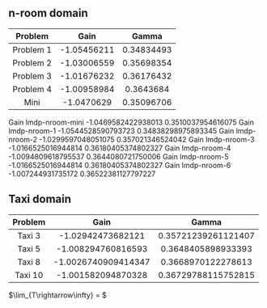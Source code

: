 
## n-room domain

| Problem  |    Gain     |   Gamma   |
|:--------:|:-----------:|:---------:|
|Problem 1 | -1.05456211 | 0.34834493|
|Problem 2 | -1.03006559 | 0.35698354|
|Problem 3 | -1.01676232 | 0.36176432|
|Problem 4 | -1.00958984 | 0.3643684 |
|Mini      | -1.0470629  | 0.35096706|

Gain lmdp-nroom-mini -1.0469582422938013 0.3510037954616075
Gain lmdp-nroom-1 -1.0544528590793723 0.34838298975893345
Gain lmdp-nroom-2 -1.0299597048051075 0.357021346524042
Gain lmdp-nroom-3 -1.0166525016944814 0.36180405374802327
Gain lmdp-nroom-4 -1.0094809618795537 0.3644080721750006
Gain lmdp-nroom-5 -1.0166525016944814 0.36180405374802327
Gain lmdp-nroom-6 -1.007244931735172 0.36522381127797227

## Taxi domain

| Problem  |    Gain             |            Gamma   |
|:--------:|:-------------------:|:------------------:|
|Taxi  3   | -1.02942473682121   | 0.35721239261121407|
|Taxi  5   | -1.008294760816593  | 0.3648405898933393 |
|Taxi  8   | -1.0026740909414347 | 0.3668970122278613 |
|Taxi  10  | -1.001582094870328  | 0.36729788115752815|



$\lim_{T\rightarrow\infty} = $